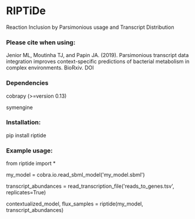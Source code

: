 RIPTiDe
=======
Reaction Inclusion by Parsimonious usage and Transcript Distribution


### Please cite when using:
Jenior ML, Moutinha TJ, and Papin JA. (2019). Parsimonious transcript data integration improves context-specific predictions of bacterial metabolism in complex environments. BioRxiv. DOI

### Dependencies
cobrapy (>=version 0.13)

symengine

### Installation:
pip install riptide

### Example usage:
from riptide import *

my_model = cobra.io.read_sbml_model('my_model.sbml')

transcript_abundances = read_transcription_file('reads_to_genes.tsv', replicates=True)

contextualized_model, flux_samples = riptide(my_model, transcript_abundances)
